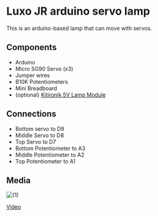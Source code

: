# Luxo JR arduino servo lamp
This is an arduino-based lamp that can move with servos.

## Components
 - Arduino
 - Micro SG90 Servo (x3)
 - Jumper wires
 - B10K Potentiometers
 - Mini Breadboard
 - (optional) [Kitironik 5V Lamp Module](https://kitronik.co.uk/collections/electronic-project-kits/products/35137-5v-mini-led-lamp-module)

## Connections
 - Bottom servo to D9
 - Middle Servo to D8
 - Top Servo to D7
 - Bottom Potentiometer to A3
 - Middle Potentiometer to A2
 - Top Potentiometer to A1

## Media

![ (1)](https://github.com/niftyifty/luxo/assets/77208947/e9a7ae8e-8f07-42c6-abdd-e6c43eb6a2fd)

[Video](https://imgur.com/a/rDI3vWl)
